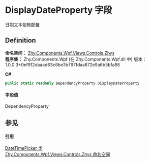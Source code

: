 # DisplayDateProperty 字段


日期文本依赖配置



## Definition
**命名空间：** <a href="N_Zhy_Components_Wpf_Views_Controls_Zhys.md">Zhy.Components.Wpf.Views.Controls.Zhys</a>  
**程序集：** Zhy.Components.Wpf (在 Zhy.Components.Wpf.dll 中) 版本：1.0.0.3+0ef912daaad63c6be3b767fdaa872e9a6b5bfa88

**C#**
``` C#
public static readonly DependencyProperty DisplayDateProperty
```



#### 字段值
DependencyProperty

## 参见


#### 引用
<a href="T_Zhy_Components_Wpf_Views_Controls_Zhys_DateTimePicker.md">DateTimePicker 类</a>  
<a href="N_Zhy_Components_Wpf_Views_Controls_Zhys.md">Zhy.Components.Wpf.Views.Controls.Zhys 命名空间</a>  
